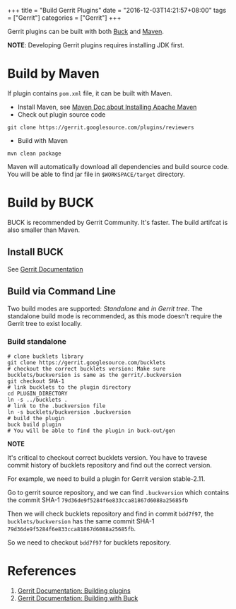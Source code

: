 +++
title = "Build Gerrit Plugins"
date = "2016-12-03T14:21:57+08:00"
tags        = ["Gerrit"]
categories  = ["Gerrit"]
+++

Gerrit plugins can be built with both [Buck](https://buckbuild.com/) and [Maven](http://maven.apache.org/).

**NOTE**: Developing Gerrit plugins requires installing JDK first.

# Build by Maven

If plugin contains `pom.xml` file, it can be built with Maven.

* Install Maven, see [Maven Doc about Installing Apache Maven](http://maven.apache.org/install.html)
* Check out plugin source code

```
git clone https://gerrit.googlesource.com/plugins/reviewers
```

* Build with Maven

```
mvn clean package
```

Maven will automatically download all dependencies and build source code. You will be able to find jar file in `$WORKSPACE/target` directory.


# Build by BUCK

BUCK is recommended by Gerrit Community. It's faster. The build artifcat is also smaller than Maven.

## Install BUCK

See [Gerrit Documentation](https://gerrit-review.googlesource.com/Documentation/dev-buck.html#_installation)

## Build via Command Line

Two build modes are supported: *Standalone* and *in Gerrit tree*. The standalone build mode is recommended, as this mode doesn't require the Gerrit tree to exist locally.

### Build standalone

```
# clone bucklets library
git clone https://gerrit.googlesource.com/bucklets
# checkout the correct bucklets version: Make sure bucklets/buckversion is same as the gerrit/.buckversion
git checkout SHA-1
# link bucklets to the plugin directory
cd PLUGIN_DIRECTORY
ln -s ../bucklets .
# link to the .buckversion file
ln -s bucklets/buckversion .buckversion
# build the plugin
buck build plugin
# You will be able to find the plugin in buck-out/gen
```

**NOTE**

It's critical to checkout correct bucklets version. You have to travese commit history of bucklets repository and find out the correct version.

For example, we need to build a plugin for Gerrit version stable-2.11.

Go to gerrit source repository, and we can find `.buckversion` which contains the commit SHA-1 `79d36de9f5284f6e833cca81867d6088a25685fb`

Then we will check bucklets repository and find in commit `bdd7f97`, the `bucklets/buckversion` has the same commit SHA-1 `79d36de9f5284f6e833cca81867d6088a25685fb`.

So we need to checkout `bdd7f97` for bucklets repository.

# References

1. [Gerrit Documentation: Building plugins](https://gerrit-review.googlesource.com/Documentation/dev-build-plugins.html)
2. [Gerrit Documentation: Building with Buck](https://gerrit-review.googlesource.com/Documentation/dev-buck.html)
